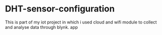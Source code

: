 # DHT-sensor-configuration
This is part of my iot project in which i used cloud and wifi module to collect and analyse data through blynk. app
